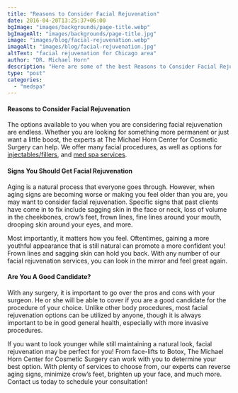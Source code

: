 ```yaml
---
title: "Reasons to Consider Facial Rejuvenation"
date: 2016-04-20T13:25:37+06:00
bgImage: "images/backgrounds/page-title.webp"
bgImageAlt: "images/backgrounds/page-title.jpg"
image: "images/blog/facial-rejuvenation.webp"
imageAlt: "images/blog/facial-rejuvenation.jpg"
altText: "facial rejuvenation for Chicago area"
author: "DR. Michael Horn"
description: "Here are some of the best Reasons to Consider Facial Rejuvenation. Chicago Plastic Surgeon, Dr. Michael Horn Discussion."
type: "post"
categories: 
  - "medspa"
---
```


#### Reasons to Consider Facial Rejuvenation

The options available to you when you are considering facial rejuvenation are endless. Whether you are looking for something more permanent or just want a little boost, the experts at The Michael Horn Center for Cosmetic Surgery can help. We offer many facial procedures, as well as options for [injectables/fillers](/medspa/dermal-fillers/), and [med spa services](/medspa/).

#### Signs You Should Get Facial Rejuvenation
Aging is a natural process that everyone goes through. However, when aging signs are becoming worse or making you feel older than you are, you may want to consider facial rejuvenation. Specific signs that past clients have come in to fix include sagging skin in the face or neck, loss of volume in the cheekbones, crow’s feet, frown lines, fine lines around your mouth, drooping skin around your eyes, and more.

Most importantly, it matters how you feel. Oftentimes, gaining a more youthful appearance that is still natural can promote a more confident you! Frown lines and sagging skin can hold you back. With any number of our facial rejuvenation services, you can look in the mirror and feel great again.

#### Are You A Good Candidate?
With any surgery, it is important to go over the pros and cons with your surgeon. He or she will be able to cover if you are a good candidate for the procedure of your choice. Unlike other body procedures, most facial rejuvenation options can be utilized by anyone, though it is always important to be in good general health, especially with more invasive procedures.

If you want to look younger while still maintaining a natural look, facial rejuvenation may be perfect for you! From face-lifts to Botox, The Michael Horn Center for Cosmetic Surgery can work with you to determine your best option. With plenty of services to choose from, our experts can reverse aging signs, minimize crow’s feet, brighten up your face, and much more. Contact us today to schedule your consultation!